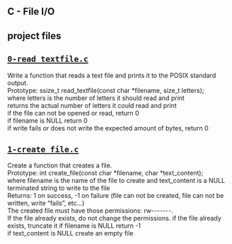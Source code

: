 ## C - File I/O

## project files
## [`0-read_textfile.c`](0-read_textfile.c)
Write a function that reads a text file and prints it to the POSIX standard output.\
	      Prototype: ssize_t read_textfile(const char *filename, size_t letters);\
	      where letters is the number of letters it should read and print\
	      returns the actual number of letters it could read and print\
	      if the file can not be opened or read, return 0\
	      if filename is NULL return 0\
	      if write fails or does not write the expected amount of bytes, return 0

## [`1-create_file.c`](1-create_file.c)
Create a function that creates a file.\
	       Prototype: int create_file(const char *filename, char *text_content);\
	       where filename is the name of the file to create and text_content is a NULL terminated string to write to the file\
	       Returns: 1 on success, -1 on failure (file can not be created, file can not be written, write “fails”, etc…)\
	       The created file must have those permissions: rw-------.\
	       If the file already exists, do not change the permissions. if the file already exists, truncate it if filename is NULL return -1\
	       if text_content is NULL create an empty file
